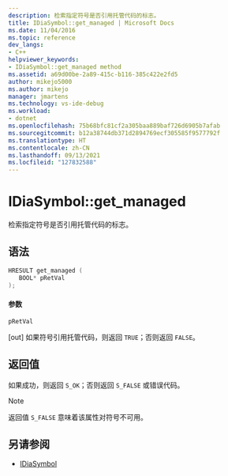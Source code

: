 ```yaml
---
description: 检索指定符号是否引用托管代码的标志。
title: IDiaSymbol::get_managed | Microsoft Docs
ms.date: 11/04/2016
ms.topic: reference
dev_langs:
- C++
helpviewer_keywords:
- IDiaSymbol::get_managed method
ms.assetid: a69d00be-2a89-415c-b116-385c422e2fd5
author: mikejo5000
ms.author: mikejo
manager: jmartens
ms.technology: vs-ide-debug
ms.workload:
- dotnet
ms.openlocfilehash: 75b68bfc81cf2a305baa889baf726d6905b7afab
ms.sourcegitcommit: b12a38744db371d2894769ecf305585f9577792f
ms.translationtype: HT
ms.contentlocale: zh-CN
ms.lasthandoff: 09/13/2021
ms.locfileid: "127832588"
---
```

# <a name="idiasymbolget_managed"></a>IDiaSymbol::get_managed
检索指定符号是否引用托管代码的标志。

## <a name="syntax"></a>语法

```C++
HRESULT get_managed ( 
   BOOL* pRetVal
);
```

#### <a name="parameters"></a>参数
 `pRetVal`

[out] 如果符号引用托管代码，则返回 `TRUE`；否则返回 `FALSE`。

## <a name="return-value"></a>返回值
 如果成功，则返回 `S_OK`；否则返回 `S_FALSE` 或错误代码。

> [!NOTE]
> 返回值 `S_FALSE` 意味着该属性对符号不可用。

## <a name="see-also"></a>另请参阅
- [IDiaSymbol](../../debugger/debug-interface-access/idiasymbol.md)
